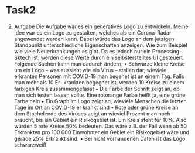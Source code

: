 # Task2
2. Aufgabe
Die Aufgabe war es ein generatives Logo zu entwickeln. Meine Idee war es ein Logo zu gestalten, welches als ein Corona-Radar angewendet werden kann. Dabei würde das Logo an dem jetzigen Standpunkt unterschiedliche Eigenschaften anzeigen. Wie zum Beispiel wie viele Neuerkrankungen es gibt. Da es jedoch nur ein Processing-Sktech ist, werden diese Werte durch ein selbsterstelltes UI gesteuert.
Folgende Sachen kann man dadurch ändern: 
• Schwarze kleine Kreise um ein Logo – was aussieht wie ein Virus – stellen dar, wieviele  
  erkranten Personen mit COVID-19 man begenet ist an einem Tag. Falls man mehr als 10 Er-
  krankten begegnet ist, werden 10 Kreise zu einem farbigen Kreis zusammengefasst
• Die Farbe der Schrift zeigt an, ob man sich testen lassen sollte. Eine rotorange Farbe heißt ja, 
  eine grüne Farbe nein
• Ein Graph im Logo zeigt an, wieviele Menschen die letzten Tage im Ort an COVID-19 er
  krankt sind
• Rote oder grüne Kreise an dem Stachelende des Viruses zeigt an wieviel Prozent man noch 
  braucht, bis ein Gebiet ein Risikogebiet ist. Ein Kreis steht für 10%. Also würden 5 rote Kreise 
  50% bedeuten. Das wäre z.B. der Fall wenn ab 50 Erkrankten pro 100 000 Einwohnter ein 
  Gebiet ein Risikogebiet wäre und gerade 25% Erkrankt sind.
• Bei nicht vorhandenen Daten ist das Logo schwarzweiß

